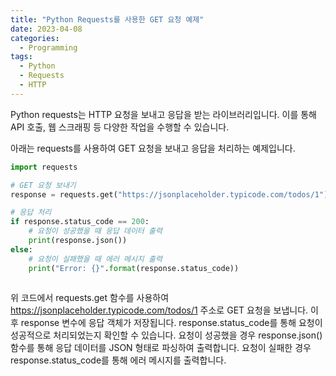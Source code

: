 ```yaml
---
title: "Python Requests를 사용한 GET 요청 예제"
date: 2023-04-08
categories:
  - Programming
tags:
  - Python
  - Requests
  - HTTP
---
```


Python requests는 HTTP 요청을 보내고 응답을 받는 라이브러리입니다. 이를 통해 API 호출, 웹 스크래핑 등 다양한 작업을 수행할 수 있습니다.

아래는 requests를 사용하여 GET 요청을 보내고 응답을 처리하는 예제입니다.

```python
import requests

# GET 요청 보내기
response = requests.get("https://jsonplaceholder.typicode.com/todos/1")

# 응답 처리
if response.status_code == 200:
    # 요청이 성공했을 때 응답 데이터 출력
    print(response.json())
else:
    # 요청이 실패했을 때 에러 메시지 출력
    print("Error: {}".format(response.status_code))
    
```

위 코드에서 requests.get 함수를 사용하여 https://jsonplaceholder.typicode.com/todos/1 주소로 GET 요청을 보냅니다. 이후 response 변수에 응답 객체가 저장됩니다. response.status_code를 통해 요청이 성공적으로 처리되었는지 확인할 수 있습니다. 요청이 성공했을 경우 response.json() 함수를 통해 응답 데이터를 JSON 형태로 파싱하여 출력합니다. 요청이 실패한 경우 response.status_code를 통해 에러 메시지를 출력합니다.
